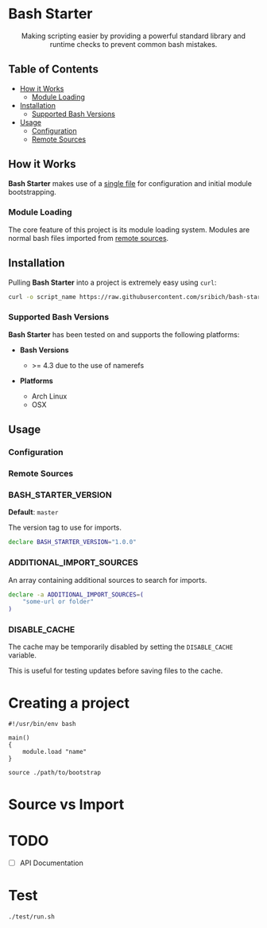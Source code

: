 <p align="center">
    <h1>Bash Starter</h1>
</p>

<p align="center">Making scripting easier by providing a powerful standard library and runtime checks to prevent common bash mistakes.</p>

<p align="center">

</p>

## Table of Contents

- [How it Works](#how-it-works)
    - [Module Loading](#module-loading)
- [Installation](#installation)
    - [Supported Bash Versions](#supported-bash-versions)
- [Usage](#usage)
    - [Configuration](#configuration)
    - [Remote Sources](#remote-sources)

## How it Works

**Bash Starter** makes use of a [single file](/your_script.sh) for configuration
and initial module bootstrapping.

### Module Loading

The core feature of this project is its module loading system. Modules are normal
bash files imported from [remote sources](#remote-sources).

## Installation

Pulling **Bash Starter** into a project is extremely easy using `curl`:

```bash
curl -o script_name https://raw.githubusercontent.com/sribich/bash-starter/master/your_script.sh
```

### Supported Bash Versions

**Bash Starter** has been tested on and supports the following platforms:

- **Bash Versions**
    - \>= 4.3 due to the use of namerefs

- **Platforms**
    - Arch Linux
    - OSX

## Usage

### Configuration

### Remote Sources











### BASH_STARTER_VERSION

**Default**: `master`

The version tag to use for imports.

```bash
declare BASH_STARTER_VERSION="1.0.0"
```

### ADDITIONAL_IMPORT_SOURCES

An array containing additional sources to search for imports.

```bash
declare -a ADDITIONAL_IMPORT_SOURCES=(
    "some-url or folder"
)
```

### DISABLE_CACHE

The cache may be temporarily disabled by setting the `DISABLE_CACHE` variable.

This is useful for testing updates before saving files to the cache.


# Creating a project

```
#!/usr/bin/env bash

main()
{
    module.load "name"
}

source ./path/to/bootstrap
```

# Source vs Import

# TODO

- [ ] API Documentation

# Test

`./test/run.sh`
